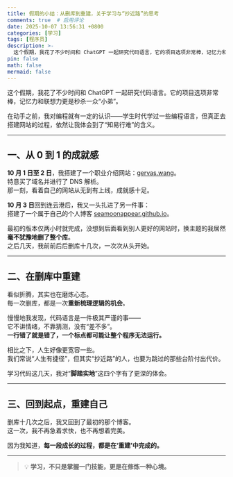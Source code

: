 ```yaml
---
title: 假期的小结：从删库到重建，关于学习与“抄近路”的思考
comments: true  # 启用评论
date: 2025-10-07 13:56:31 +0800
categories: [学习]
tags: [程序员]
description: >-
  这个假期，我花了不少时间和 ChatGPT 一起研究代码语言，它的项目选项非常棒，记忆力和联想力秒杀一众小弟。
pin: false
math: false
mermaid: false
---
```



这个假期，我花了不少时间和 ChatGPT 一起研究代码语言。它的项目选项非常棒，记忆力和联想力更是秒杀一众“小弟”。  

在动手之前，我对编程就有一定的认识——学生时代学过一些编程语言，但真正去搭建网站的过程，依然让我体会到了“知易行难”的含义。

---

## 一、从 0 到 1 的成就感

**10 月 1 日至 2 日**，我搭建了一个职业介绍网站：[gervas.wang](http://gervas.wang)。  
特意买了域名并进行了 DNS 解析。  
那一刻，看着自己的网站从无到有上线，成就感十足。  

**10 月 3 日**回到连云港后，我又一头扎进了另一件事：  
搭建了一个属于自己的个人博客 [seamoonappear.github.io](https://seamoonappear.github.io/)。  

最初的版本仅两小时就完成，没想到后面看到别人更好的网站时，换主题的我居然**毫不犹豫地删了整个库**。  
之后几天，我前前后后删库十几次，一次次从头开始。

---

## 二、在删库中重建

看似折腾，其实也在磨炼心态。  
每一次删库，都是一次**重新梳理逻辑的机会**。  

慢慢地我发现，代码语言是一件极其严谨的事——  
它不讲情绪，不靠猜测，没有“差不多”。  
**一行错了就是错了，一个标点都可能让整个程序无法运行。**

相比之下，人生好像更宽容一些。  
我们常说“人生有捷径”，但其实“抄近路”的人，也要为跳过的那些台阶付出代价。  

学习代码这几天，我对“**脚踏实地**”这四个字有了更深的体会。

---

## 三、回到起点，重建自己

删库十几次之后，我又回到了最初的那个博客。  
这一次，我不再急着求快，也不再想着完美。  

因为我知道，**每一段成长的过程，都是在‘重建’中完成的。**

---

> 💡 **学习，不只是掌握一门技能，更是在修炼一种心境。**


